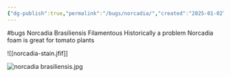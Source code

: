 ```yaml
---
{"dg-publish":true,"permalink":"/bugs/norcadia/","created":"2025-01-02T10:33:47.968-06:00"}
---
```


#bugs 
Norcadia Brasiliensis
Filamentous
Historically a problem
Norcadia foam is great for tomato plants

![[norcadia-stain.jfif]]

![norcadia brasiliensis.jpg](/img/user/Secondary/Images/norcadia%20brasiliensis.jpg)